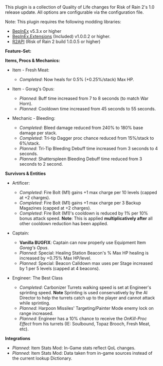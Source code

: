 This plugin is a collection of Quality of Life changes for Risk of Rain 2's 1.0 release update. All options are configurable via the configuration file.

Note: This plugin requires the following modding libraries:
- [BepInEx](https://github.com/BepInEx/BepInEx) v5.3.x or higher
- [BepInEx.Extensions](https://github.com/MapleWheels/BepInEx_Extensions) (Included) v1.0.0.2 or higher.
- [R2API](https://github.com/risk-of-thunder/R2API) (Risk of Rain 2 build 1.0.0.5 or higher)


**Feature-Set:**

**Items, Procs & Mechanics:**
- Item - Fresh Meat:
	- *Completed*: Now heals for 0.5% (+0.25%/stack) Max HP.
	
- Item - Gorag's Opus:
	- *Planned*: Buff time increased from 7 to 8 seconds (to match War Horn).
	- *Planned*: Cooldown time increased from 45 seconds to 55 seconds.

- Mechanic - Bleeding:
	- *Completed*: Bleed damage reduced from 240% to 180% base damage per stack.
	- *Completed*: Tri-tip Dagger proc chance reduced from 15%/stack to 6%/stack.
	- *Planned*: Tri-Tip Bleeding Debuff time increased from 3 seconds to 4 seconds.
	- *Planned*: Shatterspleen Bleeding Debuff time reduced from 3 seconds to 2 second.
	
**Survivors & Entities**
- Artificer:
	- *Completed*: Fire Bolt (M1) gains +1 max charge per 10 levels (capped at +2 charges).
	- *Completed*: Fire Bolt (M1) gains +1 max charge per 3 Backup Magazines (capped at +2 charges).
	- *Completed*: Fire Bolt (M1)'s cooldown is reduced by 1% per 10% bonus attack speed. **Note**: This is applied **multiplicatively after** all other cooldown reduction has been applied.

- Captain:
	- **Vanilla BUGFIX**: Captain can now properly use Equipment Item *Gorag's Opus*.
	- *Planned*: Special: Healing Station Beacon's % Max HP healing is increased by +0.75% Max HP/level.
	- *Planned*: Special: Beacon Calldown max uses per Stage increased by 1 per 5 levels (capped at 4 beacons).

- Engineer: The Best Class
	- *Completed*: Carbonizer Turrets walking speed is set at Engineer's sprinting speed. **Note** Sprinting is used conservatively by the AI Director to help the turrets catch up to the player and cannot attack while sprinting.
	- *Planned*: Harpoon Missiles' Targeting/Painter Mode enemy lock on range increased.
	- *Planned*: Engineer has a 10% chance to receive the *OnKill-Proc Effect* from his turrets (IE: Soulbound, Topaz Brooch, Fresh Meat, etc).
	
**Integrations**
- *Planned*: Item Stats Mod: In-Game stats reflect QoL changes.
- *Planned*: Item Stats Mod: Data taken from in-game sources instead of the current lookup Dictionary.
